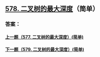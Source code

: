 ## [578. 二叉树的最大深度](https://leetcode-cn.com/problems/merge-two-sorted-lists/)（简单）





### 答案：



#### [上一题（577. 二叉树的最大深度）(简单)](https://github.com/sdwwld/leetCode/blob/master/src/main/java/com/wld/java/leetcode/leetCode0577.md)

#### [下一题（579. 二叉树的最大深度）(简单)](https://github.com/sdwwld/leetCode/blob/master/src/main/java/com/wld/java/leetcode/leetCode0579.md)